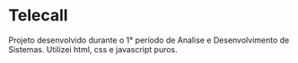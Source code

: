 # Telecall
Projeto desenvolvido durante o 1° período de Analise e Desenvolvimento de Sistemas. Utilizei html, css e javascript puros. 
